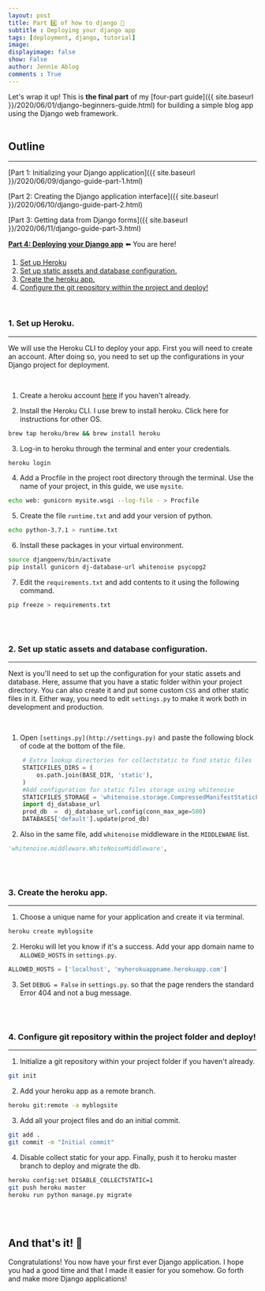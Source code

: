 ```yaml
---
layout: post
title: Part 4️⃣ of how to django 💃
subtitle : Deploying your django app
tags: [deployment, django, tutorial]
image: 
displayimage: false
show: False
author: Jennie Ablog
comments : True
---
```


<!-- INTRODUCTION -->

Let's wrap it up! This is **the final part** of my [four-part guide]({{ site.baseurl }}/2020/06/01/django-beginners-guide.html) for building a simple blog app using the Django web framework.<br><br>

## Outline
***

[Part 1: Initializing your Django application]({{ site.baseurl }}/2020/06/09/django-guide-part-1.html)

[Part 2: Creating the Django application interface]({{ site.baseurl }}/2020/06/10/django-guide-part-2.html)

[Part 3: Getting data from Django forms]({{ site.baseurl }}/2020/06/11/django-guide-part-3.html)

**[Part 4: Deploying your Django app](#)** ⬅️ You are here!

1. [Set up Heroku](#step1)
2. [Set up static assets and database configuration.](#step2)
3. [Create the heroku app.](#step3)
4. [Configure the git repository within the project and deploy!](#step4)

<br><a name="step1"></a>

### 1. Set up Heroku.
***
We will use the Heroku CLI to deploy your app. First you will need to create an account. After doing so, you need to set up the configurations in your Django project for deployment.

<br>

1. Create a heroku account [here](https://signup.heroku.com/) if you haven't already.

2. Install the Heroku CLI. I use brew to install heroku. Click here for instructions for other OS.
```bash
brew tap heroku/brew && brew install heroku
```

3. Log-in to heroku through the terminal and enter your credentials.
```bash
heroku login
```

4. Add a Procfile in the project root directory through the terminal. Use the name of your project, in this guide, we use `mysite`.
```bash
echo web: gunicorn mysite.wsgi --log-file - > Procfile
```

5. Create the file `runtime.txt` and add your version of python.
```bash
echo python-3.7.1 > runtime.txt
```

6. Install these packages in your virtual environment.
```bash
source djangoenv/bin/activate
pip install gunicorn dj-database-url whitenoise psycopg2
```

7. Edit the  `requirements.txt` and add contents to it using the following command.
```bash
pip freeze > requirements.txt
```

<br><br><a name="step2"></a>

### 2. Set up static assets and database configuration.
***
Next is you'll need to set up the configuration for your static assets and database. Here, assume that you have a static folder within your project directory. You can also create it and put some custom `CSS` and other static files in it. Either way, you need to edit `settings.py` to make it work both in development and production.

<br>

1. Open `[settings.py](http://settings.py)` and paste the following block of code at the bottom of the file.
```python
	# Extra lookup directories for collectstatic to find static files
	STATICFILES_DIRS = (
		os.path.join(BASE_DIR, 'static'),
	)
	#Add configuration for static files storage using whitenoise
	STATICFILES_STORAGE = 'whitenoise.storage.CompressedManifestStaticFilesStorage'
	import dj_database_url 
	prod_db  =  dj_database_url.config(conn_max_age=500)
	DATABASES['default'].update(prod_db)
```

2. Also in the same file, add `whitenoise` middleware in the `MIDDLEWARE` list.
```python
'whitenoise.middleware.WhiteNoiseMiddleware',
```
<br><br><a name="step3"></a>

### 3. Create the heroku app.
***

1. Choose a unique name for your application and create it via terminal.
```python
heroku create myblogsite
```

2. Heroku will let you know if it's a success. Add your app domain name to `ALLOWED_HOSTS` in `settings.py`.
```python
ALLOWED_HOSTS = ['localhost', 'myherokuappname.herokuapp.com']
```

3. Set `DEBUG = False` in `settings.py`. so that the page renders the standard Error 404 and not a bug message.

<br><br><a name="step4"></a>

### 4. Configure git repository within the project folder and deploy!
***

1. Initialize a git repository within your project folder if you haven't already.
```bash
git init
```

2. Add your heroku app as a remote branch.
```bash
heroku git:remote -a myblogsite
```

3. Add all your project files and do an initial commit.
```bash
git add .
git commit -m "Initial commit"
```

4. Disable collect static for your app. Finally, push it to heroku master branch to deploy and migrate the db.
```bash
heroku config:set DISABLE_COLLECTSTATIC=1
git push heroku master
heroku run python manage.py migrate
```

<br><br>

## And that's it! 🏁
Congratulations! You now have your first ever Django application. I hope you had a good time and that I made it easier for you somehow. Go forth and make more Django applications!